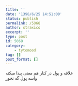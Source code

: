 ```yaml
---
title: ''
date: '1396/6/25 14:51:00'
status: publish
permalink: /5068
author: straxico
excerpt: ''
type: post
id: 5068
category:
    - tytomood
tag: []
post_format: []
---
```

علاقه و پول در کنار هم معنی پیدا میکنه  
واسه پول گه نخور